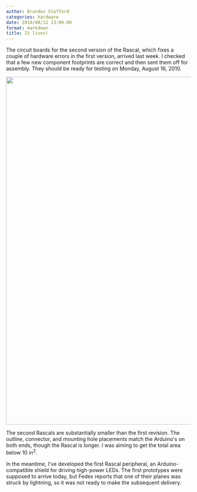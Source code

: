 ```yaml
---
author: Brandon Stafford
categories: hardware
date: 2010/08/12 13:09:00
format: markdown
title: It lives!
---
```

The circuit boards for the second version of the Rascal, which fixes a couple of hardware errors in the first version, arrived last week. I checked that a few new component footprints are correct and then sent them off for assembly. They should be ready for testing on Monday, August 16, 2010.

<img src="http://rascalmicro.com/img/rascal-0.2-with-arduinos-2010-08-06.jpg" width="950px">

The second Rascals are substantially smaller than the first revision. The outline, connector, and mounting hole placements match the Arduino's on both ends, though the Rascal is longer. I was aiming to get the total area below 10 in<sup>2</sup>.

In the meantime, I've developed the first Rascal peripheral, an Arduino-compatible shield for driving high-power LEDs. The first prototypes were supposed to arrive today, but Fedex reports that one of their planes was struck by lightning, so it was not ready to make the subsequent delivery.

